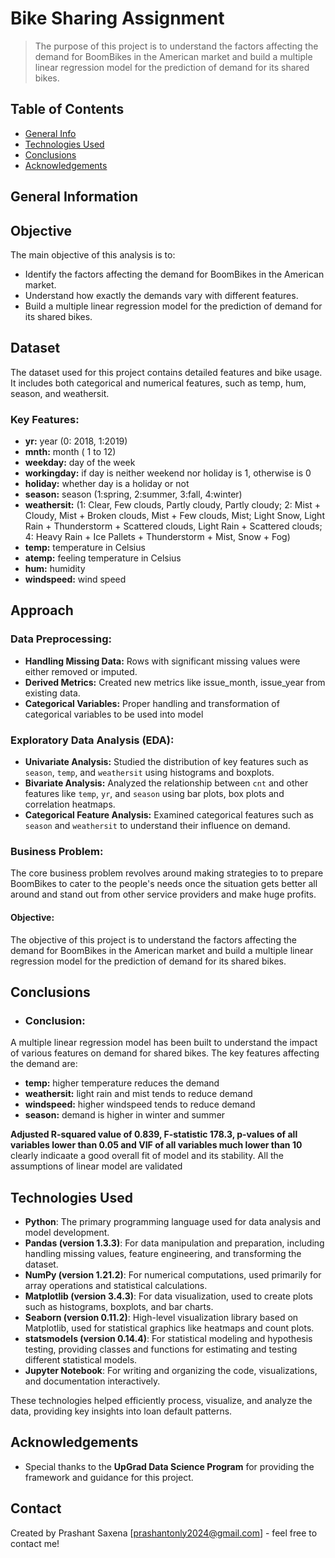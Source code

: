 # Bike Sharing Assignment
> The purpose of this project is to understand the factors affecting the demand for BoomBikes in the American market and build a multiple linear regression model for the prediction of demand for its shared bikes.


## Table of Contents
* [General Info](#general-information)
* [Technologies Used](#technologies-used)
* [Conclusions](#conclusions)
* [Acknowledgements](#acknowledgements)


## General Information
## Objective
The main objective of this analysis is to:
- Identify the factors affecting the demand for BoomBikes in the American market.
- Understand how exactly the demands vary with different features.
- Build a multiple linear regression model for the prediction of demand for its shared bikes.

## Dataset
The dataset used for this project contains detailed features and bike usage. It includes both categorical and numerical features, such as temp, hum, season, and weathersit.

### Key Features:
- **yr:** year (0: 2018, 1:2019)
- **mnth:** month ( 1 to 12)
- **weekday:** day of the week
- **workingday:** if day is neither weekend nor holiday is 1, otherwise is 0
- **holiday:** whether day is a holiday or not
- **season:** season (1:spring, 2:summer, 3:fall, 4:winter)
- **weathersit:** (1: Clear, Few clouds, Partly cloudy, Partly cloudy; 2: Mist + Cloudy, Mist + Broken clouds, Mist + Few clouds, Mist; Light Snow, Light Rain + Thunderstorm + Scattered clouds, Light Rain + Scattered clouds; 4: Heavy Rain + Ice Pallets + Thunderstorm + Mist, Snow + Fog)
- **temp:** temperature in Celsius
- **atemp:** feeling temperature in Celsius
- **hum:** humidity
- **windspeed:** wind speed

## Approach
### Data Preprocessing:
- **Handling Missing Data:** Rows with significant missing values were either removed or imputed.
- **Derived Metrics:** Created new metrics like issue_month, issue_year from existing data.
- **Categorical Variables:** Proper handling and transformation of categorical variables to be used into model
  
### Exploratory Data Analysis (EDA):
- **Univariate Analysis:** Studied the distribution of key features such as `season`, `temp`, and `weathersit` using histograms and boxplots.
- **Bivariate Analysis:** Analyzed the relationship between `cnt` and other features like `temp`, `yr`, and `season` using bar plots, box plots and correlation heatmaps.
- **Categorical Feature Analysis:** Examined categorical features such as `season` and `weathersit` to understand their influence on demand.

### Business Problem:

The core business problem revolves around making strategies to to prepare BoomBikes to cater to the people's needs once the situation gets better all around and stand out from other service providers and make huge profits.

#### Objective:
The objective of this project is to understand the factors affecting the demand for BoomBikes in the American market and build a multiple linear regression model for the prediction of demand for its shared bikes.

## Conclusions
- ### Conclusion:

A multiple linear regression model has been built to understand the impact of various features on demand for shared bikes. The key features affecting the demand are:

- **temp:** higher temperature reduces the demand
- **weathersit:** light rain and mist tends to reduce demand
- **windspeed:** higher windspeed tends to reduce demand
- **season:** demand is higher in winter and summer

**Adjusted R-squared value of 0.839, F-statistic 178.3, p-values of all variables lower than 0.05 and VIF of all variables much lower than 10** clearly indicaate a good overall fit of model and its stability. All the assumptions of linear model are validated


## Technologies Used

- **Python**: The primary programming language used for data analysis and model development.
- **Pandas (version 1.3.3)**: For data manipulation and preparation, including handling missing values, feature engineering, and transforming the dataset.
- **NumPy (version 1.21.2)**: For numerical computations, used primarily for array operations and statistical calculations.
- **Matplotlib (version 3.4.3)**: For data visualization, used to create plots such as histograms, boxplots, and bar charts.
- **Seaborn (version 0.11.2)**: High-level visualization library based on Matplotlib, used for statistical graphics like heatmaps and count plots.
- **statsmodels (version 0.14.4)**: For statistical modeling and hypothesis testing, providing classes and functions for estimating and testing different statistical models.
- **Jupyter Notebook**: For writing and organizing the code, visualizations, and documentation interactively.

These technologies helped efficiently process, visualize, and analyze the data, providing key insights into loan default patterns.

<!-- As the libraries versions keep on changing, it is recommended to mention the version of library used in this project -->

## Acknowledgements

- Special thanks to the **UpGrad Data Science Program** for providing the framework and guidance for this project.

## Contact
Created by Prashant Saxena [prashantonly2024@gmail.com] - feel free to contact me!


